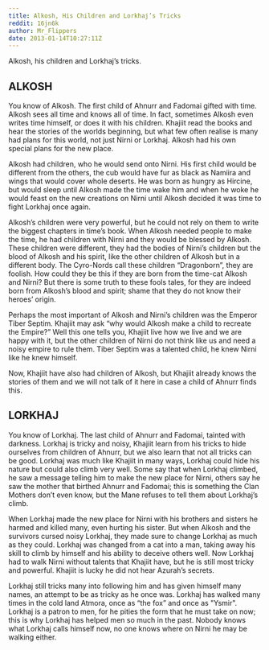 ```yaml
---
title: Alkosh, His Children and Lorkhaj’s Tricks
reddit: 16jn6k
author: Mr_Flippers
date: 2013-01-14T10:27:11Z
---
```


Alkosh, his children and Lorkhaj’s tricks.

## ALKOSH

You know of Alkosh. The first child of Ahnurr and Fadomai gifted with time.
Alkosh sees all time and knows all of time. In fact, sometimes Alkosh even
writes time himself, or does it with his children. Khajiit read the books and
hear the stories of the worlds beginning, but what few often realise is many had
plans for this world, not just Nirni or Lorkhaj. Alkosh had his own special
plans for the new place.

Alkosh had children, who he would send onto Nirni. His first child would be
different from the others, the cub would have fur as black as Namiira and wings
that would cover whole deserts. He was born as hungry as Hircine, but would
sleep until Alkosh made the time wake him and when he woke he would feast on the
new creations on Nirni until Alkosh decided it was time to fight Lorkhaj once
again.

Alkosh’s children were very powerful, but he could not rely on them to write the
biggest chapters in time’s book. When Alkosh needed people to make the time, he
had children with Nirni and they would be blessed by Alkosh. These children were
different, they had the bodies of Nirni’s children but the blood of Alkosh and
his spirit, like the other children of Alkosh but in a different body. The
Cyro-Nords call these children “Dragonborn”, they are foolish. How could they be
this if they are born from the time-cat Alkosh and Nirni? But there is some
truth to these fools tales, for they are indeed born from Alkosh’s blood and
spirit; shame that they do not know their heroes’ origin.

Perhaps the most important of Alkosh and Nirni’s children was the Emperor Tiber
Septim. Khajiit may ask “why would Alkosh make a child to recreate the Empire?”
Well this one tells you, Khajiit live how we live and we are happy with it, but
the other children of Nirni do not think like us and need a noisy empire to rule
them. Tiber Septim was a talented child, he knew Nirni like he knew himself.

Now, Khajiit have also had children of Alkosh, but Khajiit already knows the
stories of them and we will not talk of it here in case a child of Ahnurr finds
this.

## LORKHAJ

You know of Lorkhaj. The last child of Ahnurr and Fadomai, tainted with
darkness. Lorkhaj is tricky and noisy, Khajiit learn from his tricks to hide
ourselves from children of Ahnurr, but we also learn that not all tricks can be
good. Lorkhaj was much like Khajiit in many ways, Lorkhaj could hide his nature
but could also climb very well. Some say that when Lorkhaj climbed, he saw a
message telling him to make the new place for Nirni, others say he saw the
mother that birthed Ahnurr and Fadomai; this is something the Clan Mothers don’t
even know, but the Mane refuses to tell them about Lorkhaj’s climb.

When Lorkhaj made the new place for Nirni with his brothers and sisters he
harmed and killed many, even hurting his sister. But when Alkosh and the
survivors cursed noisy Lorkhaj, they made sure to change Lorkhaj as much as they
could. Lorkhaj was changed from a cat into a man, taking away his skill to climb
by himself and his ability to deceive others well. Now Lorkhaj had to walk Nirni
without talents that Khajiit have, but he is still most tricky and powerful.
Khajiit is lucky he did not hear Azurah’s secrets.

Lorkhaj still tricks many into following him and has given himself many names,
an attempt to be as tricky as he once was. Lorkhaj has walked many times in the
cold land Atmora, once as “the fox” and once as "Ysmir". Lorkhaj is a patron to
men, for he pities the form that he must take on now; this is why Lorkhaj has
helped men so much in the past. Nobody knows what Lorkhaj calls himself now, no
one knows where on Nirni he may be walking either.
